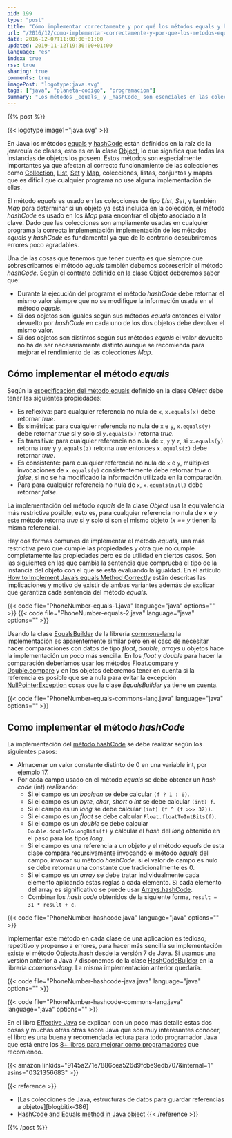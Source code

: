 ```yaml
---
pid: 199
type: "post"
title: "Cómo implementar correctamente y por qué los métodos equals y hashCode de los objetos Java"
url: "/2016/12/como-implementar-correctamente-y-por-que-los-metodos-equals-y-hashcode-de-los-objetos-java/"
date: 2016-12-07T11:00:00+01:00
updated: 2019-11-12T19:30:00+01:00
language: "es"
index: true
rss: true
sharing: true
comments: true
imagePost: "logotype:java.svg"
tags: ["java", "planeta-codigo", "programacion"]
summary: "Los métodos _equals_ y _hashCode_ son esenciales en las colecciones de objetos. Para su correcta implementación es necesario conocer unas cuantas propiedades que han de cumplir estos métodos. Pueden parecer sencillos pero no lo son tanto y una mala implementación posiblemente produzca algún tipo de error o comportamiento anómalo indeseado. En el siguiente artículo comento varias formas de implementarlos de forma sencilla y correcta."
---
```


{{% post %}}

{{< logotype image1="java.svg" >}}

En Java los métodos [equals](javadoc8:java/lang/Object.html#equals-java.lang.Object-) y [hashCode](javadoc8:java/lang/Object.html#hashCode--) están definidos en la raíz de la jerarquía de clases, esto es en la clase [Object](javadoc8:java/lang/Object.html), lo que significa que todas las instancias de objetos los poseen. Estos métodos son especialmente importantes ya que afectan al correcto funcionamiento de las colecciones como [Collection](javadoc8:java/util/Collection.html), [List](javadoc8:java/util/List.html), [Set](javadoc8:java/util/Set.html) y [Map](javadoc8:java/util/Map.html), colecciones, listas, conjuntos y mapas que es difícil que cualquier programa no use alguna implementación de ellas.

El método _equals_ es usado en las colecciones de tipo _List_, _Set_, y también _Map_ para determinar si un objeto ya está incluida en la colección, el método _hashCode_ es usado en los _Map_ para encontrar el objeto asociado a la clave. Dado que las colecciones son ampliamente usadas en cualquier programa la correcta implementación implementación de los métodos _equals_ y _hashCode_ es fundamental ya que de lo contrario descubriremos errores poco agradables.

Una de las cosas que tenemos que tener cuenta es que siempre que sobrescribamos el método _equals_ también debemos sobrescribir el método _hashCode_. Según el [contrato definido en la clase Object](javadoc8:java/lang/Object.html) deberemos saber que:

* Durante la ejecución del programa el método _hashCode_ debe retornar el mismo valor siempre que no se modifique la información usada en el método _equals_.
* Si dos objetos son iguales según sus métodos _equals_ entonces el valor devuelto por _hashCode_ en cada uno de los dos objetos debe devolver el mismo valor.
* Si dos objetos son distintos según sus métodos _equals_ el valor devuelto no ha de ser necesariamente distinto aunque se recomienda para mejorar el rendimiento de las colecciones _Map_.

## Cómo implementar el método _equals_

Según la [especificación del método equals](javadoc8:java/lang/Object.html#equals-java.lang.Object-) definido en la clase _Object_ debe tener las siguientes propiedades:

* Es reflexiva: para cualquier referencia no nula de `x`, `x.equals(x)` debe retornar _true_.
* Es simétrica: para cualquier referencia no nula de `x` e `y`, `x.equals(y)` debe retornar _true_ si y solo si `y.equals(x)` retorna _true_.
* Es transitiva: para cualquier referencia no nula de `x`, `y` y `z`, si `x.equals(y)` retorna _true_ y `y.equals(z)` retorna _true_ entonces `x.equals(z)` debe retornar _true_.
* Es consistente: para cualquier referencia no nula de `x` e `y`, múltiples invocaciones de `x.equals(y)` consistentemente debe retornar _true_ o _false_, si no se ha modificado la información utilizada en la comparación.
* Para para cualquier referencia no nula de `x`, `x.equals(null)` debe retornar _false_.

La implementación del método _equals_ de la clase _Object_ usa la equivalencia más restrictiva posible, esto es, para cualquier referencia no nula de _x_ e _y_ este método retorna _true_ si y solo si son el mismo objeto (_x == y_ tienen la misma referencia).

Hay dos formas comunes de implementar el método _equals_, una más restrictiva pero que cumple las propiedades y otra que no cumple completamente las propiedades pero es de utilidad en ciertos casos. Son las siguientes en las que cambia la sentencia que comprueba el tipo de la instancia del objeto con el que se está evaluando la igualdad. En el artículo [How to Implement Java’s equals Method Correctly](https://www.sitepoint.com/implement-javas-equals-method-correctly/) están descritas las implicaciones y motivo de existir de ambas variantes además de explicar que garantiza cada sentencia del método _equals_.

{{< code file="PhoneNumber-equals-1.java" language="java" options="" >}}
{{< code file="PhoneNumber-equals-2.java" language="java" options="" >}}

Usando la clase [EqualsBuilder](https://commons.apache.org/proper/commons-lang/apidocs/org/apache/commons/lang3/builder/EqualsBuilder.html) de la librería [commons-lang](https://commons.apache.org/proper/commons-lang/) la implementación es aparentemente similar pero en el caso de necesitar hacer comparaciones con datos de tipo _float_, _double_, _arrays_ u objetos hace la implementación un poco más sencilla. En los _float_ y _double_ para hacer la comparación deberíamos usar los métodos [Float.compare](javadoc8:java/lang/Float.html#compare-float-float-) y [Double.compare](javadoc8:java/lang/Double.html#compare-double-double-) y en los objetos deberemos tener en cuenta si la referencia es posible que se a nula para evitar la excepción [NullPointerException](javadoc8:java/lang/NullPointerException.html) cosas que la clase _EqualsBuilder_ ya tiene en cuenta.

{{< code file="PhoneNumber-equals-commons-lang.java" language="java" options="" >}}

## Como implementar el método _hashCode_

La implementación del [método hashCode](javadoc8:java/lang/Object.html#hashCode--) se debe realizar según los siguientes pasos:

* Almacenar un valor constante distinto de 0 en una variable int, por ejemplo 17.
* Por cada campo usado en el método _equals_ se debe obtener un _hash code_ (int) realizando:
  * Si el campo es un _boolean_ se debe calcular `(f ? 1 : 0)`.
  * Si el campo es un _byte_, _char_, _short_ o _int_ se debe calcular `(int) f`.
  * Si el campo es un _long_ se debe calcular `(int) (f ^ (f >>> 32))`.
  * Si el campo es un _float_ se debe calcular `Float.floatToIntBits(f)`.
  * Si el campo es un _double_ se debe calcular `Double.doubleToLongBits(f)` y calcular el _hash_ del _long_ obtenido en el paso para los tipos _long_.
  * Si el campo es una referencia a un objeto y el método _equals_ de esta clase compara recursivamente invocando el método _equals_ del campo, invocar su método _hashCode_. si el valor de campo es nulo se debe retornar una constante que tradicionalmente es 0.
  * Si el campo es un _array_ se debe tratar individualmente cada elemento aplicando estas reglas a cada elemento. Si cada elemento del array es significativo se puede usar [Arrays.hashCode](javadoc8:java/util/Arrays.html#hashCode-java.lang.Object:A-).
  * Combinar los _hash code_ obtenidos de la siguiente forma, `result = 31 * result + c`.

{{< code file="PhoneNumber-hashcode.java" language="java" options="" >}}

Implementar este método en cada clase de una aplicación es tedioso, repetitivo y propenso a errores, para hacer más sencilla su implementación existe el método [Objects.hash](javadoc8:java/util/Objects.html#hash-java.lang.Object...-) desde la versión 7 de Java. Si usamos una versión anterior a Java 7 disponemos de la clase [HashCodeBuilder](https://commons.apache.org/proper/commons-lang/apidocs/org/apache/commons/lang3/builder/HashCodeBuilder.html) en la librería _commons-lang_. La misma implementación anterior quedaría.

{{< code file="PhoneNumber-hashcode-java.java" language="java" options="" >}}

{{< code file="PhoneNumber-hashcode-commons-lang.java" language="java" options="" >}}

En el libro [Effective Java](https://amzn.to/2g9N1bi) se explican con un poco más detalle estas dos cosas y muchas otras otras sobre Java que son muy interesantes conocer, el libro es una buena y recomendada lectura para todo programador Java que está entre los [8+ libros para mejorar como programadores](https://picodotdev.github.io/blog-bitix/2014/12/8-plus-libros-para-mejorar-como-programadores/) que recomiendo.

{{< amazon
    linkids="9145a271e7886cea526d9fcbe9edb707&internal=1"
    asins="0321356683" >}}

{{< reference >}}
* [Las colecciones de Java, estructuras de datos para guardar referencias a objetos][blogbitix-386]
* [HashCode and Equals method in Java object](https://www.javaworld.com/article/2074996/hashcode-and-equals-method-in-java-object---a-pragmatic-concept.html)
{{< /reference >}}

{{% /post %}}
